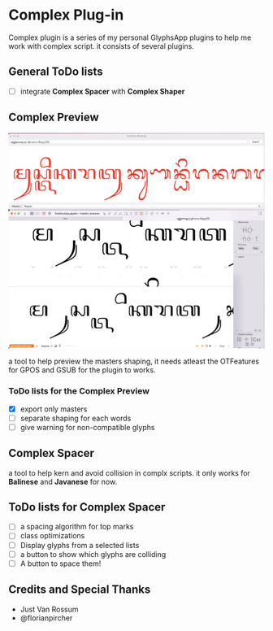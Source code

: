# Complex Plug-in

Complex plugin is a series of my personal GlyphsApp plugins to help me work with complex script. it consists of several plugins.

## General ToDo lists
- [ ] integrate **Complex Spacer** with **Complex Shaper**

## Complex Preview
![Complex Shaping preview](/images/ComplexShaping.png)

a tool to help preview the masters shaping, it needs atleast the OTFeatures for GPOS and GSUB for the plugin to works.

### ToDo lists for the Complex Preview
- [x] export only masters
- [ ] separate shaping for each words
- [ ] give warning for non-compatible glyphs

## Complex Spacer
a tool to help kern and avoid collision in complx scripts. it only works for **Balinese** and **Javanese** for now.

## ToDo lists for Complex Spacer
- [ ] a spacing algorithm for top marks
- [ ] class optimizations
- [ ] Display glyphs from a selected lists
- [ ] a button to show which glyphs are colliding
- [ ] A button to space them!

## Credits and Special Thanks
- Just Van Rossum
- @florianpircher
